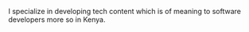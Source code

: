 I specialize in developing tech content which is of meaning to software developers more so in Kenya.